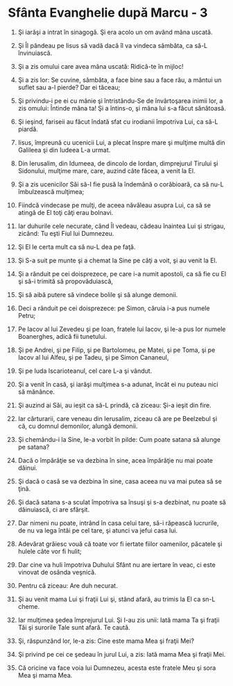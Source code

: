 # Sf&#226;nta Evanghelie dup&#259; Marcu - 3

1. Şi iarăşi a intrat în sinagogă. Şi era acolo un om având mâna uscată. 

2. Şi Îl pândeau pe Iisus să vadă dacă îl va vindeca sâmbăta, ca să-L învinuiască. 

3. Şi a zis omului care avea mâna uscată: Ridică-te în mijloc! 

4. Şi a zis lor: Se cuvine, sâmbăta, a face bine sau a face rău, a mântui un suflet sau a-l pierde? Dar ei tăceau; 

5. Şi privindu-i pe ei cu mânie şi întristându-Se de învârtoşarea inimii lor, a zis omului: Întinde mâna ta! Şi a întins-o, şi mâna lui s-a făcut sănătoasă. 

6. Şi ieşind, fariseii au făcut îndată sfat cu irodianii împotriva Lui, ca să-L piardă. 

7. Iisus, împreună cu ucenicii Lui, a plecat înspre mare şi mulţime multă din Galileea şi din Iudeea L-a urmat. 

8. Din Ierusalim, din Idumeea, de dincolo de Iordan, dimprejurul Tirului şi Sidonului, mulţime mare, care, auzind câte făcea, a venit la El. 

9. Şi a zis ucenicilor Săi să-I fie pusă la îndemână o corăbioară, ca să nu-L îmbulzească mulţimea; 

10. Fiindcă vindecase pe mulţi, de aceea năvăleau asupra Lui, ca să se atingă de El toţi câţi erau bolnavi. 

11. Iar duhurile cele necurate, când Îl vedeau, cădeau înaintea Lui şi strigau, zicând: Tu eşti Fiul lui Dumnezeu. 

12. Şi El le certa mult ca să nu-L dea pe faţă. 

13. Şi S-a suit pe munte şi a chemat la Sine pe câţi a voit, şi au venit la El. 

14. Şi a rânduit pe cei doisprezece, pe care i-a numit apostoli, ca să fie cu El şi să-i trimită  să propovăduiască, 

15. Şi să aibă putere să vindece bolile şi să alunge demonii. 

16. Deci a rânduit pe cei doisprezece: pe Simon, căruia i-a pus numele Petru; 

17. Pe Iacov al lui Zevedeu şi pe Ioan, fratele lui Iacov, şi le-a pus lor numele Boanerghes, adică fii tunetului. 

18. Şi pe Andrei, şi pe Filip, şi pe Bartolomeu, pe Matei, şi pe Toma, şi pe Iacov al lui Alfeu, şi pe Tadeu, şi pe Simon Cananeul, 

19. Şi pe Iuda Iscarioteanul, cel care L-a şi vândut. 

20. Şi a venit în casă, şi iarăşi mulţimea s-a adunat, încât ei nu puteau nici să mănânce. 

21. Şi auzind ai Săi, au ieşit ca să-L prindă, că ziceau: Şi-a ieşit din fire. 

22. Iar cărturarii, care veneau din Ierusalim, ziceau că are pe Beelzebul şi că, cu domnul demonilor, alungă demonii. 

23. Şi chemându-i la Sine, le-a vorbit în pilde: Cum poate satana să alunge pe satana? 

24. Dacă o împărăţie se va dezbina în sine, acea împărăţie nu mai poate dăinui. 

25. Şi dacă o casă se va dezbina în sine, casa aceea nu va mai putea să se ţină. 

26. Şi dacă satana s-a sculat împotriva sa însuşi şi s-a dezbinat, nu poate să dăinuiască, ci are sfârşit. 

27. Dar nimeni nu poate, intrând în casa celui tare, să-i răpească lucrurile, de nu va lega întâi pe cel tare, şi atunci va jefui casa lui. 

28. Adevărat grăiesc vouă că toate vor fi iertate fiilor oamenilor, păcatele şi hulele câte vor fi hulit; 

29. Dar cine va huli împotriva Duhului Sfânt nu are iertare în veac, ci este vinovat de osânda veşnică. 

30. Pentru că ziceau: Are duh necurat. 

31. Şi au venit mama Lui şi fraţii Lui şi, stând afară, au trimis la El ca sn-L cheme. 

32. Iar mulţimea şedea împrejurul Lui. Şi I-au zis unii: Iată mama Ta şi fraţii Tăi şi surorile Tale sunt afară. Te caută. 

33. Şi, răspunzând lor, le-a zis: Cine este mama Mea şi fraţii Mei? 

34. Şi privind pe cei ce şedeau în jurul Lui, a zis: Iată mama Mea şi fraţii Mei. 

35. Că oricine va face voia lui Dumnezeu, acesta este fratele Meu şi sora Mea şi mama Mea. 

